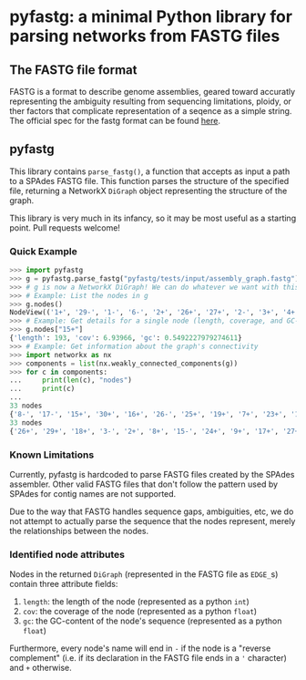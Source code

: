 # pyfastg: a minimal Python library for parsing networks from FASTG files

## The FASTG file format
FASTG is a format to describe genome assemblies, geared toward accuratly representing the ambiguity resulting from sequencing limitations, ploidy, or ther factors that complicate representation of a seqence as a simple string.  The official spec for the fastg format can be found [here](http://fastg.sourceforge.net/).

## pyfastg
This library contains `parse_fastg()`, a function that accepts as input a path
to a SPAdes FASTG file. This function parses the structure of the specified
file, returning a NetworkX `DiGraph` object representing the structure of the
graph.

This library is very much in its infancy, so it may be most useful as a starting point.  Pull requests welcome!

### Quick Example

```python
>>> import pyfastg
>>> g = pyfastg.parse_fastg("pyfastg/tests/input/assembly_graph.fastg")
>>> # g is now a NetworkX DiGraph! We can do whatever we want with this object.
>>> # Example: List the nodes in g
>>> g.nodes()
NodeView(('1+', '29-', '1-', '6-', '2+', '26+', '27+', '2-', '3+', '4+', '6+', '7+', '3-', '33-', '9-', '4-', '5+', '5-', '28+', '7-', '8+', '28-', '9+', '8-', '12-', '10+', '12+', '10-', '24-', '32-', '11+', '30-', '11-', '27-', '19-', '13+', '25+', '31-', '13-', '14+', '14-', '26-', '15+', '15-', '23-', '16+', '16-', '17+', '17-', '19+', '18+', '33+', '18-', '20+', '20-', '22+', '21+', '21-', '22-', '23+', '24+', '25-', '29+', '30+', '31+', '32+'))
>>> # Example: Get details for a single node (length, coverage, and GC-content)
>>> g.nodes["15+"]
{'length': 193, 'cov': 6.93966, 'gc': 0.5492227979274611}
>>> # Example: Get information about the graph's connectivity
>>> import networkx as nx
>>> components = list(nx.weakly_connected_components(g))
>>> for c in components:
...     print(len(c), "nodes")
...     print(c)
...
33 nodes
{'8-', '17-', '15+', '30+', '16+', '26-', '25+', '19+', '7+', '23+', '14-', '18-', '10-', '29-', '20-', '27-', '11-', '5-', '3+', '2-', '12-', '13+', '31-', '6+', '1+', '21-', '24-', '32-', '22+', '28+', '4+', '33-', '9-'}
33 nodes
{'26+', '29+', '18+', '3-', '2+', '8+', '15-', '24+', '9+', '17+', '27+', '28-', '11+', '6-', '20+', '14+', '19-', '13-', '4-', '21+', '5+', '31+', '22-', '12+', '25-', '30-', '10+', '1-', '7-', '32+', '23-', '33+', '16-'}
```

### Known Limitations
Currently, pyfastg is hardcoded to parse FASTG files created by the SPAdes assembler. Other valid FASTG files that don't follow the pattern used by SPAdes for contig names are not supported.

Due to the way that FASTG handles sequence gaps, ambiguities, etc, we do not attempt to actually parse the sequence that the nodes represent, merely the relationships between the nodes.

### Identified node attributes
Nodes in the returned `DiGraph` (represented in the FASTG file as `EDGE_`s)
contain three attribute fields:

1. `length`: the length of the node (represented as a python `int`)
2. `cov`: the coverage of the node (represented as a python `float`)
2. `gc`: the GC-content of the node's sequence (represented as a python `float`)

Furthermore, every node's name will end in `-` if the node is a "reverse
complement" (i.e. if its declaration in the FASTG file ends in a `'` character) and `+` otherwise.
